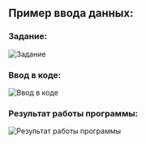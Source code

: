 ## Пример ввода данных:
### Задание:
![Задание](https://github.com/sunrekay/surendoy_bot/blob/main/Screenshots/%D0%BE%D0%BF%D0%BE%D0%B2%D0%B5%D1%89%D0%B5%D0%BD%D0%B8%D0%B5%20%D0%B1%D0%BE%D1%82%D0%B0.png)

### Ввод в коде:
![Ввод в коде](https://github.com/sunrekay/surendoy_bot/blob/main/Screenshots/%D0%BE%D0%BF%D0%BE%D0%B2%D0%B5%D1%89%D0%B5%D0%BD%D0%B8%D0%B5%20%D0%B1%D0%BE%D1%82%D0%B0.png)

### Результат работы программы: 
![Результат работы программы](https://github.com/sunrekay/surendoy_bot/blob/main/Screenshots/%D0%BE%D0%BF%D0%BE%D0%B2%D0%B5%D1%89%D0%B5%D0%BD%D0%B8%D0%B5%20%D0%B1%D0%BE%D1%82%D0%B0.png)
